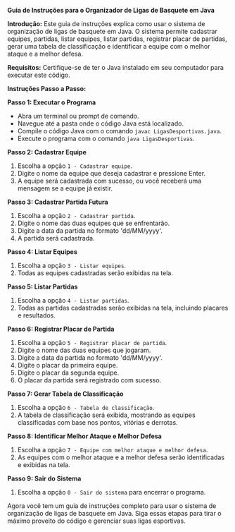 
**Guia de Instruções para o Organizador de Ligas de Basquete em Java**

**Introdução:**
Este guia de instruções explica como usar o sistema de organização de ligas de basquete em Java. O sistema permite cadastrar equipes, partidas, listar equipes, listar partidas, registrar placar de partidas, gerar uma tabela de classificação e identificar a equipe com o melhor ataque e a melhor defesa.

**Requisitos:**
Certifique-se de ter o Java instalado em seu computador para executar este código.

**Instruções Passo a Passo:**

**Passo 1: Executar o Programa**
- Abra um terminal ou prompt de comando.
- Navegue até a pasta onde o código Java está localizado.
- Compile o código Java com o comando `javac LigasDesportivas.java`.
- Execute o programa com o comando `java LigasDesportivas`.

**Passo 2: Cadastrar Equipe**
1. Escolha a opção `1 - Cadastrar equipe`.
2. Digite o nome da equipe que deseja cadastrar e pressione Enter.
3. A equipe será cadastrada com sucesso, ou você receberá uma mensagem se a equipe já existir.

**Passo 3: Cadastrar Partida Futura**
1. Escolha a opção `2 - Cadastrar partida`.
2. Digite o nome das duas equipes que se enfrentarão.
3. Digite a data da partida no formato 'dd/MM/yyyy'.
4. A partida será cadastrada.

**Passo 4: Listar Equipes**
1. Escolha a opção `3 - Listar equipes`.
2. Todas as equipes cadastradas serão exibidas na tela.

**Passo 5: Listar Partidas**
1. Escolha a opção `4 - Listar partidas`.
2. Todas as partidas cadastradas serão exibidas na tela, incluindo placares e resultados.

**Passo 6: Registrar Placar de Partida**
1. Escolha a opção `5 - Registrar placar de partida`.
2. Digite o nome das duas equipes que jogaram.
3. Digite a data da partida no formato 'dd/MM/yyyy'.
4. Digite o placar da primeira equipe.
5. Digite o placar da segunda equipe.
6. O placar da partida será registrado com sucesso.

**Passo 7: Gerar Tabela de Classificação**
1. Escolha a opção `6 - Tabela de classificação`.
2. A tabela de classificação será exibida, mostrando as equipes classificadas com base nos pontos, vitórias e derrotas.

**Passo 8: Identificar Melhor Ataque e Melhor Defesa**
1. Escolha a opção `7 - Equipe com melhor ataque e melhor defesa`.
2. As equipes com o melhor ataque e a melhor defesa serão identificadas e exibidas na tela.

**Passo 9: Sair do Sistema**
1. Escolha a opção `0 - Sair do sistema` para encerrar o programa.

Agora você tem um guia de instruções completo para usar o sistema de organização de ligas de basquete em Java. Siga essas etapas para tirar o máximo proveito do código e gerenciar suas ligas esportivas.
